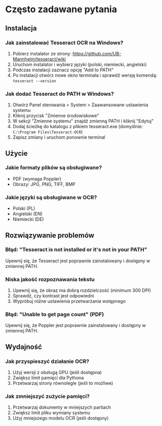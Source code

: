 # Często zadawane pytania

## Instalacja

### Jak zainstalować Tesseract OCR na Windows?
1. Pobierz instalator ze strony: https://github.com/UB-Mannheim/tesseract/wiki
2. Uruchom instalator i wybierz języki (polski, niemiecki, angielski)
3. Podczas instalacji zaznacz opcję "Add to PATH"
4. Po instalacji otwórz nowe okno terminala i sprawdź wersję komendą: `tesseract --version`

### Jak dodać Tesseract do PATH w Windows?
1. Otwórz Panel sterowania > System > Zaawansowane ustawienia systemu
2. Kliknij przycisk "Zmienne środowiskowe"
3. W sekcji "Zmienne systemu" znajdź zmienną PATH i kliknij "Edytuj"
4. Dodaj ścieżkę do katalogu z plikiem tesseract.exe (domyślnie: `C:\Program Files\Tesseract-OCR`)
5. Zapisz zmiany i uruchom ponownie terminal

## Użycie

### Jakie formaty plików są obsługiwane?
- PDF (wymaga Poppler)
- Obrazy: JPG, PNG, TIFF, BMP

### Jakie języki są obsługiwane w OCR?
- Polski (PL)
- Angielski (EN)
- Niemiecki (DE)

## Rozwiązywanie problemów

### Błąd: "Tesseract is not installed or it's not in your PATH"
Upewnij się, że Tesseract jest poprawnie zainstalowany i dostępny w zmiennej PATH.

### Niska jakość rozpoznawania tekstu
1. Upewnij się, że obraz ma dobrą rozdzielczość (minimum 300 DPI)
2. Sprawdź, czy kontrast jest odpowiedni
3. Wypróbuj różne ustawienia przetwarzania wstępnego

### Błąd: "Unable to get page count" (PDF)
Upewnij się, że Poppler jest poprawnie zainstalowany i dostępny w zmiennej PATH.

## Wydajność

### Jak przyspieszyć działanie OCR?
1. Użyj wersji z obsługą GPU (jeśli dostępna)
2. Zwiększ limit pamięci dla Pythona
3. Przetwarzaj strony równolegle (jeśli to możliwe)

### Jak zmniejszyć zużycie pamięci?
1. Przetwarzaj dokumenty w mniejszych partiach
2. Zwiększ limit pliku wymiany systemu
3. Użyj mniejszego modelu OCR (jeśli dostępny)
